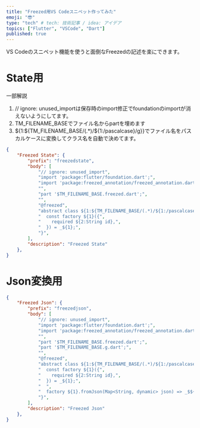 ```yaml
---
title: "Freezed用VS Codeスニペット作ってみた"
emoji: "😎"
type: "tech" # tech: 技術記事 / idea: アイデア
topics: ["Flutter", "VSCode", "Dart"]
published: true
---
```

VS Codeのスニペット機能を使うと面倒なFreezedの記述を楽にできます。
# State用
一部解説
1. // ignore: unused_importは保存時のimport修正でfoundationのimportが消えないようにしてます。
2. TM_FILENAME_BASEでファイル名からpartを埋めます
3. ${1:${TM_FILENAME_BASE/(.*)/${1:/pascalcase}/g}}でファイル名をパスカルケースに変換してクラス名を自動で決めてます。
```json
{
    "Freezed State": {
        "prefix": "freezedstate",
        "body": [
            "// ignore: unused_import",
            "import 'package:flutter/foundation.dart';",
            "import 'package:freezed_annotation/freezed_annotation.dart';",
            "",
            "part '$TM_FILENAME_BASE.freezed.dart';",
            "",
            "@freezed",
            "abstract class ${1:${TM_FILENAME_BASE/(.*)/${1:/pascalcase}/g}} with _$${1} {",
            "  const factory ${1}({",
            "    required ${2:String id},",
            "  }) = _${1};",
            "}",
        ],
        "description": "Freezed State"
    },
}
```
# Json変換用
```json
{
    "Freezed Json": {
        "prefix": "freezedjson",
        "body": [
            "// ignore: unused_import",
            "import 'package:flutter/foundation.dart';",
            "import 'package:freezed_annotation/freezed_annotation.dart';",
            "",
            "part '$TM_FILENAME_BASE.freezed.dart';",
            "part '$TM_FILENAME_BASE.g.dart';",
            "",
            "@freezed",
            "abstract class ${1:${TM_FILENAME_BASE/(.*)/${1:/pascalcase}/g}} with _$${1} {",
            "  const factory ${1}({",
            "    required ${2:String id},",
            "  }) = _${1};",
            "  ",
            "  factory ${1}.fromJson(Map<String, dynamic> json) => _$${1}FromJson(json);",
            "}",
        ],
        "description": "Freezed Json"
    },
}
```